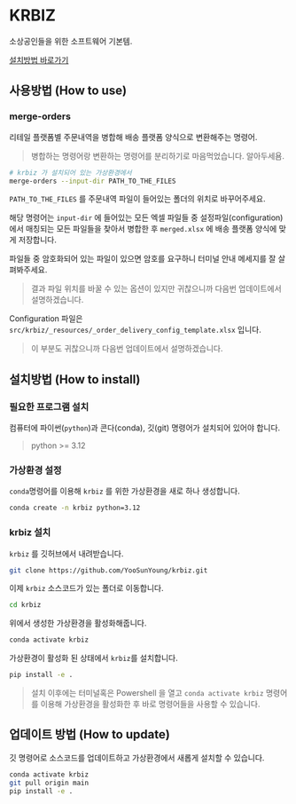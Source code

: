 # KRBIZ
소상공인들을 위한 소프트웨어 기본템.

[설치방법 바로가기](#설치방법-how-to-install)

## 사용방법 (How to use)
### merge-orders
리테일 플랫폼별 주문내역을 병합해 배송 플랫폼 양식으로 변환해주는 명령어.
> 병합하는 명령어랑 변환하는 명령어를 분리하기로 마음먹었습니다. 알아두세욤.

```bash
# krbiz 가 설치되어 있는 가상환경에서
merge-orders --input-dir PATH_TO_THE_FILES
```
``PATH_TO_THE_FILES`` 를 주문내역 파일이 들어있는 폴더의 위치로 바꾸어주세요.

해당 명령어는 ``input-dir`` 에 들어있는 모든 엑셀 파일들 중 설정파일(configuration)에서 매칭되는 모든 파일들을 찾아서 병합한 후 ``merged.xlsx`` 에 배송 플랫폼 양식에 맞게 저장합니다.

파일들 중 암호화되어 있는 파일이 있으면 암호를 요구하니 터미널 안내 메세지를 잘 살펴봐주세요.

> 결과 파일 위치를 바꿀 수 있는 옵션이 있지만 귀찮으니까 다음번 업데이트에서 설명하겠습니다.

Configuration 파일은 ``src/krbiz/_resources/_order_delivery_config_template.xlsx`` 입니다.

> 이 부분도 귀찮으니까 다음번 업데이트에서 설명하겠습니다.

## 설치방법 (How to install)

### 필요한 프로그램 설치
컴퓨터에 파이썬(`python`)과 콘다(conda), 깃(git) 명령어가 설치되어 있어야 합니다.
> python >= 3.12

### 가상환경 설정
``conda``명령어를 이용해  ``krbiz`` 를 위한 가상환경을 새로 하나 생성합니다.
```bash
conda create -n krbiz python=3.12
```

### krbiz 설치
``krbiz`` 를 깃허브에서 내려받습니다.
```bash
git clone https://github.com/YooSunYoung/krbiz.git
```

이제 ``krbiz`` 소스코드가 있는 폴더로 이동합니다.
```bash
cd krbiz
```

위에서 생성한 가상환경을 활성화해줍니다.
```bash
conda activate krbiz
```

가상환경이 활성화 된 상태에서 ``krbiz``를 설치합니다.
```bash
pip install -e .
```

> 설치 이후에는 터미널혹은 Powershell 을 열고 ```conda activate krbiz``` 명령어를 이용해 가상환경을 활성화한 후 바로 명령어들을 사용할 수 있습니다.

## 업데이트 방법 (How to update)
깃 명령어로 소스코드를 업데이트하고 가상환경에서 새롭게 설치할 수 있습니다.
```bash
conda activate krbiz
git pull origin main
pip install -e .
```
